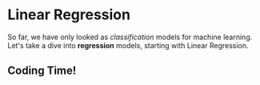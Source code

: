 # Linear Regression

So far, we have only looked as *classification* models for machine learning. Let's take a dive into **regression** models, starting with Linear Regression.

<!-- Start with introducing a simple concept. Line of best fit on calculators? "Predict" a certain value. -->

## Coding Time!